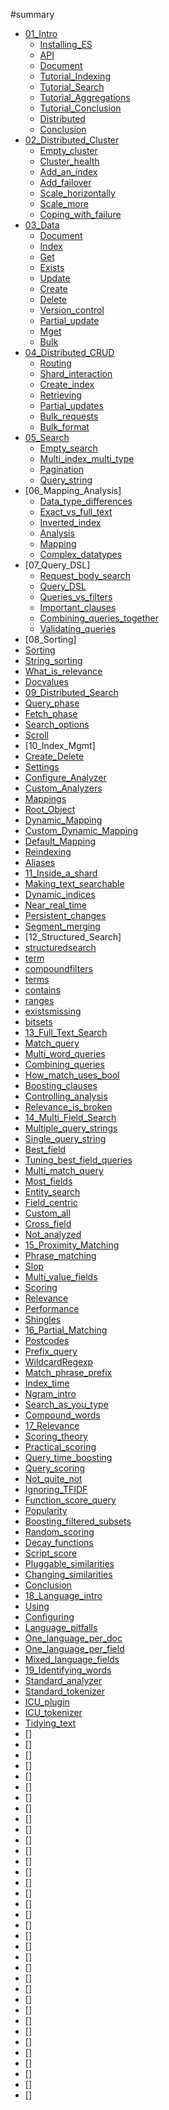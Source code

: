 #summary
* [01_Intro](010_Intro/05_What_is_it.asciidoc)
  * [Installing_ES](010_Intro/10_Installing_ES.asciidoc)
  * [API](010_Intro/15_API.asciidoc)
  * [Document](010_Intro/20_Document.asciidoc)
  * [Tutorial_Indexing](010_Intro/25_Tutorial_Indexing.asciidoc)
  * [Tutorial_Search](010_Intro/30_Tutorial_Search.asciidoc)
  * [Tutorial_Aggregations](010_Intro/35_Tutorial_Aggregations.asciidoc)
  * [Tutorial_Conclusion](010_Intro/40_Tutorial_Conclusion.asciidoc)
  * [Distributed](010_Intro/45_Distributed.asciidoc)
  * [Conclusion](010_Intro/50_Conclusion.asciidoc)
* [02_Distributed_Cluster](020_Distributed_Cluster/00_Intro.asciidoc)
  * [Empty_cluster](020_Distributed_Cluster/05_Empty_cluster.asciidoc)
  * [Cluster_health](020_Distributed_Cluster/10_Cluster_health.asciidoc)
  * [Add_an_index](020_Distributed_Cluster/15_Add_an_index.asciidoc)
  * [Add_failover](020_Distributed_Cluster/20_Add_failover.asciidoc)
  * [Scale_horizontally](020_Distributed_Cluster/25_Scale_horizontally.asciidoc)
  * [Scale_more](020_Distributed_Cluster/30_Scale_more.asciidoc)
  * [Coping_with_failure](020_Distributed_Cluster/35_Coping_with_failure.asciidoc)
* [03_Data](030_Data/00_Intro.asciidoc)
  * [Document](030_Data/05_Document.asciidoc)
  * [Index](030_Data/10_Index.asciidoc)
  * [Get](030_Data/15_Get.asciidoc)
  * [Exists](030_Data/20_Exists.asciidoc)
  * [Update](030_Data/25_Update.asciidoc)
  * [Create](030_Data/30_Create.asciidoc)
  * [Delete](030_Data/35_Delete.asciidoc)
  * [Version_control](030_Data/40_Version_control.asciidoc)
  * [Partial_update](030_Data/45_Partial_update.asciidoc)
  * [Mget](030_Data/50_Mget.asciidoc)
  * [Bulk](030_Data/55_Bulk.asciidoc)
* [04_Distributed_CRUD](040_Distributed_CRUD/00_Intro.asciidoc)
  * [Routing](040_Distributed_CRUD/05_Routing.asciidoc)
  * [Shard_interaction](040_Distributed_CRUD/10_Shard_interaction.asciidoc)
  * [Create_index](040_Distributed_CRUD/15_Create_index_delete.asciidoc)
  * [Retrieving](040_Distributed_CRUD/20_Retrieving.asciidoc)
  * [Partial_updates](040_Distributed_CRUD/25_Partial_updates.asciidoc)
  * [Bulk_requests](040_Distributed_CRUD/30_Bulk_requests.asciidoc)
  * [Bulk_format](040_Distributed_CRUD/35_Bulk_format.asciidoc)
* [05_Search](050_Search/00_Intro.asciidoc)
  * [Empty_search](050_Search/05_Empty_search.asciidoc)
  * [Multi_index_multi_type](050_Search/10_Multi_index_multi_type.asciidoc)
  * [Pagination](050_Search/15_Pagination.asciidoc)
  * [Query_string](050_Search/20_Query_string.asciidoc)
* [06_Mapping_Analysis]
  * [Data_type_differences](052_Mapping_Analysis/25_Data_type_differences.asciidoc)
  * [Exact_vs_full_text](052_Mapping_Analysis/30_Exact_vs_full_text.asciidoc)
  * [Inverted_index](052_Mapping_Analysis/35_Inverted_index.asciidoc)
  * [Analysis](052_Mapping_Analysis/40_Analysis.asciidoc)
  * [Mapping](052_Mapping_Analysis/45_Mapping.asciidoc)
  * [Complex_datatypes](052_Mapping_Analysis/50_Complex_datatypes.asciidoc)
* [07_Query_DSL]
  * [Request_body_search](054_Query_DSL/55_Request_body_search.asciidoc)
  * [Query_DSL](054_Query_DSL/60_Query_DSL.asciidoc)
  * [Queries_vs_filters](054_Query_DSL/65_Queries_vs_filters.asciidoc)
  * [Important_clauses](054_Query_DSL/70_Important_clauses.asciidoc)
  * [Combining_queries_together](054_Query_DSL/75_Combining_queries_together.asciidoc)
  * [Validating_queries](054_Query_DSL/80_Validating_queries.asciidoc)
* [08_Sorting]
 * [Sorting](056_Sorting/85_Sorting.asciidoc)
 * [String_sorting](056_Sorting/88_String_sorting.asciidoc)
 * [What_is_relevance](056_Sorting/90_What_is_relevance.asciidoc)
 * [Docvalues](056_Sorting/95_Docvalues.asciidoc)
* [09_Distributed_Search](060_Distributed_Search/00_Intro.asciidoc)
 * [Query_phase](060_Distributed_Search/05_Query_phase.asciidoc)
 * [Fetch_phase](060_Distributed_Search/10_Fetch_phase.asciidoc)
 * [Search_options](060_Distributed_Search/15_Search_options.asciidoc)
 * [Scroll](060_Distributed_Search/20_Scroll.asciidoc)
* [10_Index_Mgmt]
 * [Create_Delete](070_Index_Mgmt/05_Create_Delete.asciidoc)
 * [Settings](070_Index_Mgmt/10_Settings.asciidoc)
 * [Configure_Analyzer](070_Index_Mgmt/15_Configure_Analyzer.asciidoc)
 * [Custom_Analyzers](070_Index_Mgmt/20_Custom_Analyzers.asciidoc)
 * [Mappings](070_Index_Mgmt/25_Mappings.asciidoc)
 * [Root_Object](070_Index_Mgmt/30_Root_Object.asciidoc)
 * [Dynamic_Mapping](070_Index_Mgmt/35_Dynamic_Mapping.asciidoc)
 * [Custom_Dynamic_Mapping](070_Index_Mgmt/40_Custom_Dynamic_Mapping.asciidoc)
 * [Default_Mapping](070_Index_Mgmt/45_Default_Mapping.asciidoc)
 * [Reindexing](070_Index_Mgmt/50_Reindexing.asciidoc)
 * [Aliases](070_Index_Mgmt/55_Aliases.asciidoc)
* [11_Inside_a_shard](075_Inside_a_shard/10_Intro.asciidoc)
 * [Making_text_searchable](075_Inside_a_shard/20_Making_text_searchable.asciidoc)
 * [Dynamic_indices](075_Inside_a_shard/30_Dynamic_indices.asciidoc)
 * [Near_real_time](075_Inside_a_shard/40_Near_real_time.asciidoc)
 * [Persistent_changes](075_Inside_a_shard/50_Persistent_changes.asciidoc)
 * [Segment_merging](075_Inside_a_shard/60_Segment_merging.asciidoc)
* [12_Structured_Search]
 * [structuredsearch](080_Structured_Search/00_structuredsearch.asciidoc)
 * [term](080_Structured_Search/05_term.asciidoc)
 * [compoundfilters](080_Structured_Search/10_compoundfilters.asciidoc)
 * [terms](080_Structured_Search/15_terms.asciidoc)
 * [contains](080_Structured_Search/20_contains.asciidoc)
 * [ranges](080_Structured_Search/25_ranges.asciidoc)
 * [existsmissing](080_Structured_Search/30_existsmissing.asciidoc)
 * [bitsets](080_Structured_Search/40_bitsets.asciidoc)
* [13_Full_Text_Search](100_Full_Text_Search/00_Intro.asciidoc)
 * [Match_query](100_Full_Text_Search/05_Match_query.asciidoc)
 * [Multi_word_queries](100_Full_Text_Search/10_Multi_word_queries.asciidoc)
 * [Combining_queries](100_Full_Text_Search/15_Combining_queries.asciidoc)
 * [How_match_uses_bool](100_Full_Text_Search/20_How_match_uses_bool.asciidoc)
 * [Boosting_clauses](100_Full_Text_Search/25_Boosting_clauses.asciidoc)
 * [Controlling_analysis](100_Full_Text_Search/30_Controlling_analysis.asciidoc)
 * [Relevance_is_broken](100_Full_Text_Search/35_Relevance_is_broken.asciidoc)
* [14_Multi_Field_Search](110_Multi_Field_Search/00_Intro.asciidoc)
 * [Multiple_query_strings](110_Multi_Field_Search/05_Multiple_query_strings.asciidoc)
 * [Single_query_string](110_Multi_Field_Search/10_Single_query_string.asciidoc)
 * [Best_field](110_Multi_Field_Search/15_Best_field.asciidoc)
 * [Tuning_best_field_queries](110_Multi_Field_Search/20_Tuning_best_field_queries.asciidoc)
 * [Multi_match_query](110_Multi_Field_Search/25_Multi_match_query.asciidoc)
 * [Most_fields](110_Multi_Field_Search/30_Most_fields.asciidoc)
 * [Entity_search](110_Multi_Field_Search/35_Entity_search.asciidoc)
 * [Field_centric](110_Multi_Field_Search/40_Field_centric.asciidoc)
 * [Custom_all](110_Multi_Field_Search/45_Custom_all.asciidoc)
 * [Cross_field](110_Multi_Field_Search/50_Cross_field.asciidoc)
 * [Not_analyzed](110_Multi_Field_Search/55_Not_analyzed.asciidoc)
* [15_Proximity_Matching](120_Proximity_Matching/00_Intro.asciidoc)
 * [Phrase_matching](120_Proximity_Matching/05_Phrase_matching.asciidoc)
 * [Slop](120_Proximity_Matching/10_Slop.asciidoc)
 * [Multi_value_fields](120_Proximity_Matching/15_Multi_value_fields.asciidoc)
 * [Scoring](120_Proximity_Matching/20_Scoring.asciidoc)
 * [Relevance](120_Proximity_Matching/25_Relevance.asciidoc)
 * [Performance](120_Proximity_Matching/30_Performance.asciidoc)
 * [Shingles](120_Proximity_Matching/35_Shingles.asciidoc)
* [16_Partial_Matching](130_Partial_Matching/00_Intro.asciidoc)
 * [Postcodes](130_Partial_Matching/05_Postcodes.asciidoc)
 * [Prefix_query](130_Partial_Matching/10_Prefix_query.asciidoc)
 * [WildcardRegexp](130_Partial_Matching/15_WildcardRegexp.asciidoc)
 * [Match_phrase_prefix](130_Partial_Matching/20_Match_phrase_prefix.asciidoc)
 * [Index_time](130_Partial_Matching/25_Index_time.asciidoc)
 * [Ngram_intro](130_Partial_Matching/30_Ngram_intro.asciidoc)
 * [Search_as_you_type](130_Partial_Matching/35_Search_as_you_type.asciidoc)
 * [Compound_words](130_Partial_Matching/40_Compound_words.asciidoc)
* [17_Relevance](170_Relevance/05_Intro.asciidoc)
 * [Scoring_theory](170_Relevance/10_Scoring_theory.asciidoc)
 * [Practical_scoring](170_Relevance/15_Practical_scoring.asciidoc)
 * [Query_time_boosting](170_Relevance/20_Query_time_boosting.asciidoc)
 * [Query_scoring](170_Relevance/25_Query_scoring.asciidoc)
 * [Not_quite_not](170_Relevance/30_Not_quite_not.asciidoc)
 * [Ignoring_TFIDF](170_Relevance/35_Ignoring_TFIDF.asciidoc)
 * [Function_score_query](170_Relevance/40_Function_score_query.asciidoc)
 * [Popularity](170_Relevance/45_Popularity.asciidoc)
 * [Boosting_filtered_subsets](170_Relevance/50_Boosting_filtered_subsets.asciidoc)
 * [Random_scoring](170_Relevance/55_Random_scoring.asciidoc)
 * [Decay_functions](170_Relevance/60_Decay_functions.asciidoc)
 * [Script_score](170_Relevance/65_Script_score.asciidoc)
 * [Pluggable_similarities](170_Relevance/70_Pluggable_similarities.asciidoc)
 * [Changing_similarities](170_Relevance/75_Changing_similarities.asciidoc)
 * [Conclusion](170_Relevance/80_Conclusion.asciidoc)
* [18_Language_intro](200_Language_intro/00_Intro.asciidoc)
 * [Using](200_Language_intro/10_Using.asciidoc)
 * [Configuring](200_Language_intro/20_Configuring.asciidoc)
 * [Language_pitfalls](200_Language_intro/30_Language_pitfalls.asciidoc)
 * [One_language_per_doc](200_Language_intro/40_One_language_per_doc.asciidoc)
 * [One_language_per_field](200_Language_intro/50_One_language_per_field.asciidoc)
 * [Mixed_language_fields](200_Language_intro/60_Mixed_language_fields.asciidoc)
* [19_Identifying_words](210_Identifying_words/00_Intro.asciidoc)
 * [Standard_analyzer](210_Identifying_words/10_Standard_analyzer.asciidoc)
 * [Standard_tokenizer](210_Identifying_words/20_Standard_tokenizer.asciidoc)
 * [ICU_plugin](210_Identifying_words/30_ICU_plugin.asciidoc)
 * [ICU_tokenizer](210_Identifying_words/40_ICU_tokenizer.asciidoc)
 * [Tidying_text](210_Identifying_words/50_Tidying_text.asciidoc)
* []
* []
* []
* []
* []
* []
* []
* []
* []
* []
* []
* []
* []
* []
* []
* []
* []
* []
* []
* []
* []
* []
* []
* []
* []
* []
* []
* []
* []
* []
* []
* []
* []
* []
* []
